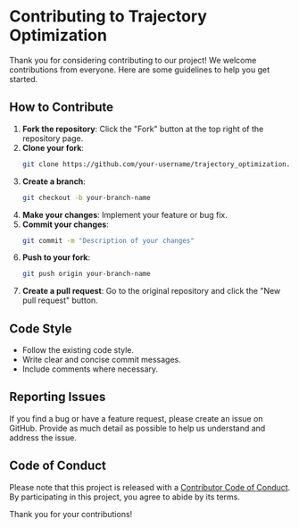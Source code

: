 # Contributing to Trajectory Optimization

Thank you for considering contributing to our project! We welcome contributions from everyone. Here are some guidelines to help you get started.

## How to Contribute

1. **Fork the repository**: Click the "Fork" button at the top right of the repository page.
2. **Clone your fork**: 
    ```sh
    git clone https://github.com/your-username/trajectory_optimization.git
    ```
3. **Create a branch**: 
    ```sh
    git checkout -b your-branch-name
    ```
4. **Make your changes**: Implement your feature or bug fix.
5. **Commit your changes**: 
    ```sh
    git commit -m "Description of your changes"
    ```
6. **Push to your fork**: 
    ```sh
    git push origin your-branch-name
    ```
7. **Create a pull request**: Go to the original repository and click the "New pull request" button.

## Code Style

- Follow the existing code style.
- Write clear and concise commit messages.
- Include comments where necessary.

## Reporting Issues

If you find a bug or have a feature request, please create an issue on GitHub. Provide as much detail as possible to help us understand and address the issue.

## Code of Conduct

Please note that this project is released with a [Contributor Code of Conduct](CODE_OF_CONDUCT.md). By participating in this project, you agree to abide by its terms.

Thank you for your contributions!
